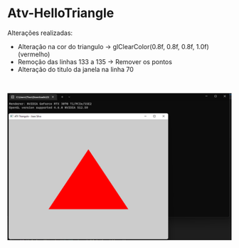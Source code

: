 # Atv-HelloTriangle
Alterações realizadas: <br>
* Alteração na cor do triangulo -> glClearColor(0.8f, 0.8f, 0.8f, 1.0f) (vermelho)
* Remoção das linhas 133 a 135 -> Remover os pontos
* Alteração do titulo da janela na linha 70
<br>

![Triangulo](https://github.com/JMTheo/Atv-HelloTriangle/blob/master/rodando.png?raw=true)
